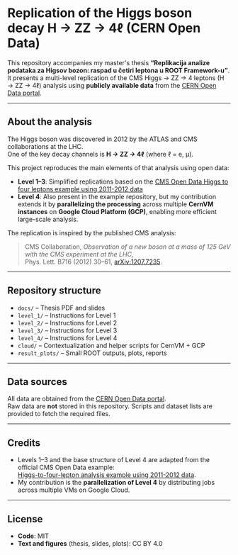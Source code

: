 # Replication of the Higgs boson decay H → ZZ → 4ℓ (CERN Open Data)

This repository accompanies my master's thesis **“Replikacija analize podataka za Higsov bozon: raspad u četiri leptona u ROOT Framework-u”**.  
It presents a multi-level replication of the CMS Higgs → ZZ → 4 leptons (H → ZZ → 4ℓ) analysis using **publicly available data** from the [CERN Open Data portal](http://opendata.cern.ch).

---

## About the analysis

The Higgs boson was discovered in 2012 by the ATLAS and CMS collaborations at the LHC.  
One of the key decay channels is **H → ZZ → 4ℓ** (where ℓ = e, μ).  

This project reproduces the main elements of that analysis using open data:

- **Level 1–3**: Simplified replications based on the [CMS Open Data Higgs to four leptons example using 2011-2012 data](https://opendata.cern.ch/record/5500)  
- **Level 4**: Also present in the example repository, but my contribution extends it by **parallelizing the processing** across multiple **CernVM instances** on **Google Cloud Platform (GCP)**, enabling more efficient large-scale analysis.

The replication is inspired by the published CMS analysis:  
> CMS Collaboration, *Observation of a new boson at a mass of 125 GeV with the CMS experiment at the LHC*,  
> Phys. Lett. B716 (2012) 30–61, [arXiv:1207.7235](https://arxiv.org/abs/1207.7235).

---

## Repository structure

- `docs/` – Thesis PDF and slides  
- `level_1/` – Instructions for Level 1  
- `level_2/` – Instructions for Level 2  
- `level_3/` – Instructions for Level 3  
- `level_4/` – Instructions for Level 4 
- `cloud/` – Contextualization and helper scripts for CernVM + GCP  
- `result_plots/` – Small ROOT outputs, plots, reports  

---

## Data sources

All data are obtained from the [CERN Open Data portal](http://opendata.cern.ch).  
Raw data are **not** stored in this repository. Scripts and dataset lists are provided to fetch the required files.

---

## Credits

- Levels 1–3 and the base structure of Level 4 are adapted from the official CMS Open Data example:  
  [Higgs-to-four-lepton analysis example using 2011-2012 data](https://opendata.cern.ch/record/5500).  
- My contribution is the **parallelization of Level 4** by distributing jobs across multiple VMs on Google Cloud. 

---

## License

- **Code**: MIT  
- **Text and figures** (thesis, slides, plots): CC BY 4.0
